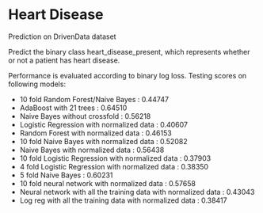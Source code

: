 # Heart Disease
Prediction on DrivenData dataset

Predict the binary class heart_disease_present, which represents whether or not a patient has heart disease.

Performance is evaluated according to binary log loss.
Testing scores on following models:
- 10 fold Random Forest/Naive Bayes : 0.44747
- AdaBoost with 21 trees : 0.64510
- Naive Bayes without crossfold : 0.56218
- Logistic Regression with normalized data : 0.40607
- Random Forest with normalized data : 0.46153
- 10 fold Naive Bayes with normalized data : 0.52082
- Naive Bayes with normalized data : 0.56438
- 10 fold Logistic Regression with normalized data : 0.37903
- 4 fold Logistic Regression with normalized data : 0.38350 
- 5 fold Naive Bayes : 0.60231
- 10 fold neural network with normalized data : 0.57658
- Neural network with all the training data with normalized data : 0.43043
- Log reg with all the training data with normalized data : 0.38417
